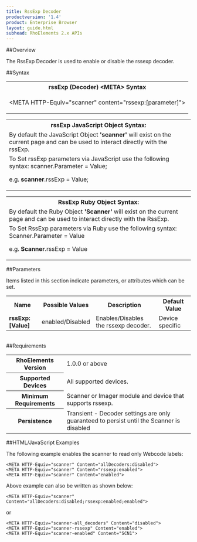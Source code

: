 ```yaml
---
title: RssExp Decoder
productversion: '1.4'
product: Enterprise Browser
layout: guide.html
subhead: RhoElements 2.x APIs
---
```


##Overview

The RssExp Decoder is used to enable or disable the rssexp decoder.

##Syntax

<table class="re-table"><tr><th class="tableHeading">rssExp (Decoder) &lt;META&gt; Syntax
</th></tr><tr><td class="clsSyntaxCells clsOddRow"><p>&lt;META HTTP-Equiv="scanner" content="rssexp:[parameter]"&gt;</p></td></tr></table>
<table class="re-table"><tr><th class="tableHeading">rssExp JavaScript Object Syntax:</th></tr><tr><td class="clsSyntaxCells clsOddRow">
By default the JavaScript Object <b>'scanner'</b> will exist on the current page and can be used to interact directly with the rssExp.
</td></tr><tr><td class="clsSyntaxCells clsEvenRow">
To Set rssExp parameters via JavaScript use the following syntax: scanner.Parameter = Value;
<P />e.g. <b>scanner</b>.rssExp = Value;
</td></tr></table>
<table class="re-table"><tr><th class="tableHeading">RssExp Ruby Object Syntax:</th></tr><tr><td class="clsSyntaxCells clsOddRow">
By default the Ruby Object <b>'Scanner'</b> will exist on the current page and can be used to interact directly with the RssExp.
</td></tr><tr><td class="clsSyntaxCells clsEvenRow">
To Set RssExp parameters via Ruby use the following syntax: Scanner.Parameter = Value
<P />e.g. <b>Scanner</b>.rssExp = Value
</td></tr></table>



##Parameters


Items listed in this section indicate parameters, or attributes which can be set.
<table class="re-table"><col width="20%" /><col width="20%" /><col width="38%" /><col width="22%" /><tr><th class="tableHeading">Name</th><th class="tableHeading">Possible Values</th><th class="tableHeading">Description</th><th class="tableHeading">Default Value</th></tr><tr><td class="clsSyntaxCells clsOddRow"><b>rssExp:[Value]
</b></td><td class="clsSyntaxCells clsOddRow">enabled/Disabled</td><td class="clsSyntaxCells clsOddRow">Enables/Disables the rssexp decoder.</td><td class="clsSyntaxCells clsOddRow">Device specific</td></tr></table>
<table class="re-table"><col width="78%" /><col width="8%" /><col width="1%" /><col width="5%" /><col width="1%" /><col width="5%" /><col width="2%" /></table>





##Requirements

<table class="re-table"><tr><th class="tableHeading">RhoElements Version</th><td class="clsSyntaxCell clsEvenRow">1.0.0 or above
</td></tr><tr><th class="tableHeading">Supported Devices</th><td class="clsSyntaxCell clsOddRow">All supported devices.</td></tr><tr><th class="tableHeading">Minimum Requirements</th><td class="clsSyntaxCell clsOddRow">Scanner or Imager module and device that supports rssexp.</td></tr><tr><th class="tableHeading">Persistence</th><td class="clsSyntaxCell clsEvenRow">Transient - Decoder settings are only guaranteed to persist until the Scanner is disabled</td></tr></table>


##HTML/JavaScript Examples

The following example enables the scanner to read only Webcode labels:

	<META HTTP-Equiv="scanner" Content="allDecoders:disabled">
	<META HTTP-Equiv="scanner" Content="rssexp:enabled">
	<META HTTP-Equiv="scanner" Content="enabled">
	
Above example can also be written as shown below:

	<META HTTP-Equiv="scanner" Content="allDecoders:disabled;rssexp:enabled;enabled">
	
or

	<META HTTP-Equiv="scanner-all_decoders" Content="disabled">
	<META HTTP-Equiv="scanner-rssexp" Content="enabled">
	<META HTTP-Equiv="scanner-enabled" Content="SCN1">
	





